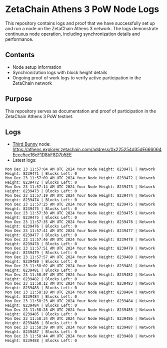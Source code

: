 # ZetaChain Athens 3 PoW Node Logs
This repository contains logs and proof that we have successfully set up and run a node on the ZetaChain Athens 3 network. The logs demonstrate continuous node operation, including synchronization details and performance.

## Contents
- Node setup information
- Synchronization logs with block height details
- Ongoing proof of work logs to verify active participation in the ZetaChain network

## Purpose
This repository serves as documentation and proof of participation in the ZetaChain Athens 3 PoW testnet.

## Logs

- [Third Bunny](https://thirdbunny.xyz/) node: https://athens.explorer.zetachain.com/address/0x225254d35dE666064Eccc5ce16eF1D8bF8D7b5EE
- Latest logs:
```
Mon Dec 23 11:57:04 AM UTC 2024 Your Node Height: 8239471 | Network Height: 8239471 | Blocks Left: 0
Mon Dec 23 11:57:09 AM UTC 2024 Your Node Height: 8239472 | Network Height: 8239472 | Blocks Left: 0
Mon Dec 23 11:57:14 AM UTC 2024 Your Node Height: 8239473 | Network Height: 8239473 | Blocks Left: 0
Mon Dec 23 11:57:19 AM UTC 2024 Your Node Height: 8239474 | Network Height: 8239474 | Blocks Left: 0
Mon Dec 23 11:57:25 AM UTC 2024 Your Node Height: 8239475 | Network Height: 8239475 | Blocks Left: 0
Mon Dec 23 11:57:30 AM UTC 2024 Your Node Height: 8239475 | Network Height: 8239475 | Blocks Left: 0
Mon Dec 23 11:57:35 AM UTC 2024 Your Node Height: 8239476 | Network Height: 8239476 | Blocks Left: 0
Mon Dec 23 11:57:41 AM UTC 2024 Your Node Height: 8239477 | Network Height: 8239477 | Blocks Left: 0
Mon Dec 23 11:57:46 AM UTC 2024 Your Node Height: 8239478 | Network Height: 8239478 | Blocks Left: 0
Mon Dec 23 11:57:51 AM UTC 2024 Your Node Height: 8239479 | Network Height: 8239479 | Blocks Left: 0
Mon Dec 23 11:57:57 AM UTC 2024 Your Node Height: 8239480 | Network Height: 8239480 | Blocks Left: 0
Mon Dec 23 11:58:02 AM UTC 2024 Your Node Height: 8239481 | Network Height: 8239481 | Blocks Left: 0
Mon Dec 23 11:58:07 AM UTC 2024 Your Node Height: 8239482 | Network Height: 8239482 | Blocks Left: 0
Mon Dec 23 11:58:12 AM UTC 2024 Your Node Height: 8239483 | Network Height: 8239483 | Blocks Left: 0
Mon Dec 23 11:58:18 AM UTC 2024 Your Node Height: 8239484 | Network Height: 8239484 | Blocks Left: 0
Mon Dec 23 11:58:23 AM UTC 2024 Your Node Height: 8239484 | Network Height: 8239484 | Blocks Left: 0
Mon Dec 23 11:58:28 AM UTC 2024 Your Node Height: 8239485 | Network Height: 8239485 | Blocks Left: 0
Mon Dec 23 11:58:34 AM UTC 2024 Your Node Height: 8239486 | Network Height: 8239486 | Blocks Left: 0
Mon Dec 23 11:58:39 AM UTC 2024 Your Node Height: 8239487 | Network Height: 8239487 | Blocks Left: 0
Mon Dec 23 11:58:44 AM UTC 2024 Your Node Height: 8239488 | Network Height: 8239488 | Blocks Left: 0
```
